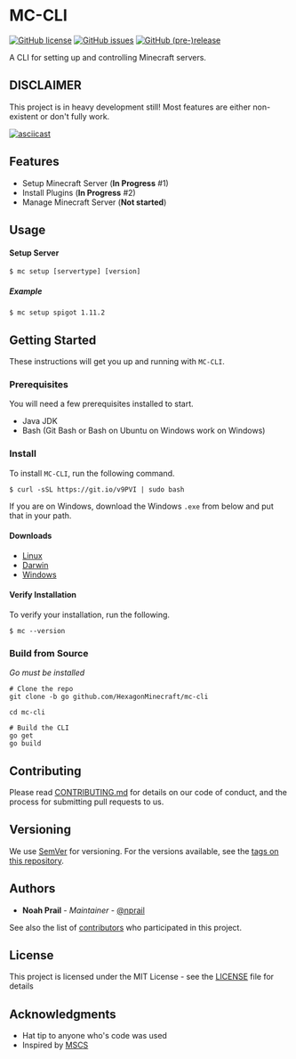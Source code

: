 # MC-CLI

[![GitHub license](https://img.shields.io/badge/license-MIT-blue.svg)](https://raw.githubusercontent.com/HexagonMinecraft/mc-cli/go/LICENSE)
[![GitHub issues](https://img.shields.io/github/issues/HexagonMinecraft/mc-cli.svg)](https://github.com/HexagonMinecraft/mc-cli/issues)
[![GitHub (pre-)release](https://img.shields.io/github/release/HexagonMinecraft/mc-cli/all.svg)](https://github.com/HexagonMinecraft/mc-cli)

A CLI for setting up and controlling Minecraft servers.

## DISCLAIMER
This project is in heavy development still! Most features are either non-existent or don't fully work. 

[![asciicast](https://asciinema.org/a/3hfvoqmm9jr1erycj48hmpdoa.png)](https://asciinema.org/a/3hfvoqmm9jr1erycj48hmpdoa)

## Features
- Setup Minecraft Server (**In Progress** #1)
- Install Plugins (**In Progress** #2)
- Manage Minecraft Server (**Not started**)

## Usage

#### Setup Server
```
$ mc setup [servertype] [version]
```

##### Example
```
$ mc setup spigot 1.11.2
```

## Getting Started

These instructions will get you up and running with `MC-CLI`.

### Prerequisites

You will need a few prerequisites installed to start. 

* Java JDK
* Bash (Git Bash or Bash on Ubuntu on Windows work on Windows)

### Install
To install `MC-CLI`, run the following command.

```
$ curl -sSL https://git.io/v9PVI | sudo bash
```

If you are on Windows, download the Windows `.exe` from below and put that in your path. 

#### Downloads
- [Linux](https://artifacts.filiosoft.com/mc-cli/linux/mc)
- [Darwin](https://artifacts.filiosoft.com/mc-cli/darwin/mc)
- [Windows](https://artifacts.filiosoft.com/mc-cli/windows/mc.exe)

#### Verify Installation
To verify your installation, run the following.
```
$ mc --version
```

### Build from Source
_Go must be installed_
```
# Clone the repo
git clone -b go github.com/HexagonMinecraft/mc-cli

cd mc-cli

# Build the CLI
go get
go build
```

## Contributing

Please read [CONTRIBUTING.md](CONTRIBUTING.md) for details on our code of conduct, and the process for submitting pull requests to us.

## Versioning

We use [SemVer](http://semver.org/) for versioning. For the versions available, see the [tags on this repository](https://github.com/HexagonMinecraft/mc-cli/tags). 

## Authors

* **Noah Prail** - *Maintainer* - [@nprail](https://github.com/nprail)

See also the list of [contributors](https://github.com/HexagonMinecraft/mc-cli/contributors) who participated in this project.

## License

This project is licensed under the MIT License - see the [LICENSE](LICENSE) file for details

## Acknowledgments

* Hat tip to anyone who's code was used
* Inspired by [MSCS](https://github.com/MinecraftServerControl/mscs)
